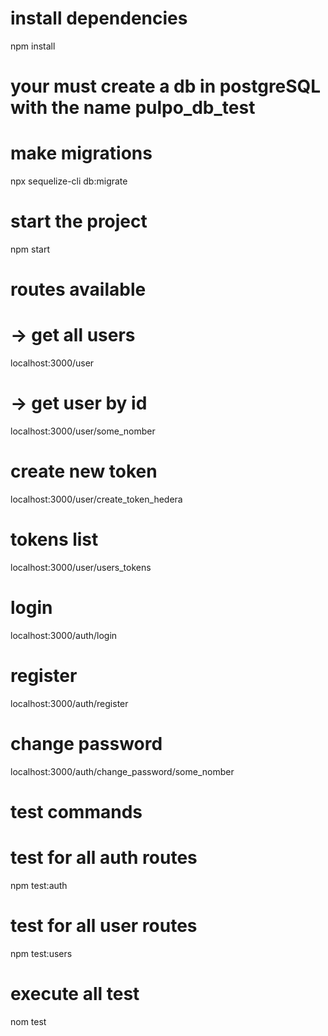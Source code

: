 # install dependencies
npm install

# your must create a db in postgreSQL with the name pulpo_db_test

# make migrations
npx sequelize-cli db:migrate

# start the project
npm start

# routes available
# 
# -> get all users
localhost:3000/user

# -> get user by id
localhost:3000/user/some_nomber

# create new token
localhost:3000/user/create_token_hedera

# tokens list
localhost:3000/user/users_tokens

# login
localhost:3000/auth/login

# register
localhost:3000/auth/register

# change password
localhost:3000/auth/change_password/some_nomber


# test commands 

# test for all auth routes
npm test:auth 

# test for all user routes
npm test:users

# execute all test
nom test
